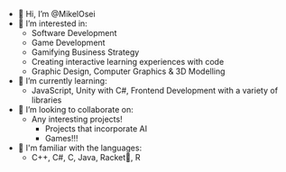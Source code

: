 - 👋 Hi, I’m @MikelOsei
- 👀 I’m interested in:
  -  Software Development
    -  Game Development
  -  Gamifying Business Strategy
  -  Creating interactive learning experiences with code
  -  Graphic Design, Computer Graphics & 3D Modelling
- 🌱 I’m currently learning:
  - JavaScript, Unity with C#, Frontend Development with a variety of libraries
- 💞️ I’m looking to collaborate on:
  - Any interesting projects!
    - Projects that incorporate AI
    - Games!!!
- 🧠 I'm familiar with the languages:
  - C++, C#, C, Java, Racket🎾, R

<!---
MikelOsei/MikelOsei is a ✨ special ✨ repository because its `README.md` (this file) appears on your GitHub profile.
You can click the Preview link to take a look at your changes.
--->
